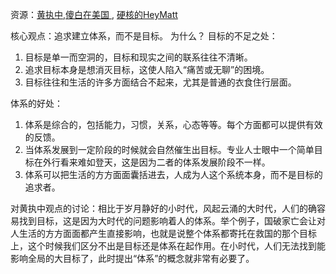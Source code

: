 资源：[黄执中](https://www.bilibili.com/video/BV1Qg411S7HN/?spm_id_from=333.337.search-card.all.click&vd_source=ac984eab98b0b7f6b74edce976d68d53),[傻白在美国
](https://www.bilibili.com/video/BV14v4y1u7kS/?spm_id_from=333.337.search-card.all.click&vd_source=ac984eab98b0b7f6b74edce976d68d53), [硬核的HeyMatt
](https://www.bilibili.com/video/BV1NM411P7SR/?spm_id_from=333.337.search-card.all.click&vd_source=ac984eab98b0b7f6b74edce976d68d53)

核心观点：追求建立体系，而不是目标。
为什么？
目标的不足之处：
1. 目标是单一而空洞的，目标和现实之间的联系往往不清晰。
2. 追求目标本身是想消灭目标，这使人陷入“痛苦或无聊”的困境。
3. 目标往往和生活的许多方面结合不起来，尤其是普通的衣食住行层面。
   
体系的好处：
1. 体系是综合的，包括能力，习惯，关系，心态等等。每个方面都可以提供有效的反馈。
2. 当体系发展到一定阶段的时候就会自然催生出目标。专业人士眼中一个简单目标在外行看来难如登天，这是因为二者的体系发展阶段不一样。
3. 体系可以把生活的方方面面囊括进去，人成为人这个系统本身，而不是目标的追求者。

对黄执中观点的讨论：相比于岁月静好的小时代，风起云涌的大时代，人们的确容易找到目标，这是因为大时代的问题影响着人的体系。举个例子，国破家亡会让对人生活的方方面面都产生直接影响，也就是说整个体系都寄托在救国的那个目标上，这个时候我们区分不出是目标还是体系在起作用。在小时代，人们无法找到能影响全局的大目标了，此时提出“体系”的概念就非常有必要了。
